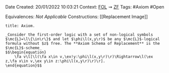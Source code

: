 <br />
<br />

Date Created: 20/01/2022 10:03:21
Context: [$\textrm{FOL}$](obsidian://open?file=First%20Order%20Logic)$\,\,\rightsquigarrow\,\,$[$\textrm{ZF}$](obsidian://open?file=Zermelo-Fraenkel%20Set%20Theory)
Tags: #Axiom #Open 

Equivalences: _Not Applicable_
Constructions: [[Replacement Image]]

``` ad-Axiom
title: Axiom.

_Consider the first-order logic with a set of non-logical symbols $\mc{L}=\l\{\in\r\}$ and let $\phi\l(x,y\r)$ be any $\mc{L}$-logical formula without $z$ free. The **Axiom Schema of Replacement** is the $\mc{L}$-scheme_
$$\begin{equation}
    \fa v\l[\l(\fa x\in v,\ex!y:\phi\l(x,y\r)\r)\Rightarrow\l(\ex z,\fa x\in v,\ex y\in z:\phi\l(x,y\r)\r)\r].
\end{equation}$$

```
